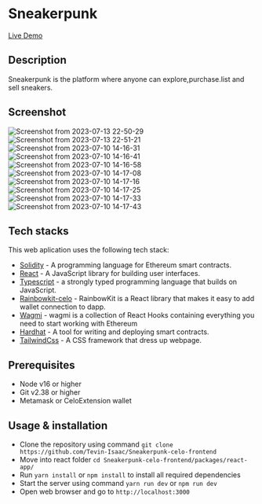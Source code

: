 <!-- TITLE -->
# Sneakerpunk

[Live Demo](https://sneakerpunk-celo-frontend-react-app.vercel.app/)

## Description
Sneakerpunk is the platform where anyone can explore,purchase.list and sell sneakers.

## Screenshot
![Screenshot from 2023-07-13 22-50-29](https://github.com/Tevin-Isaac/Sneakerpunk-celo-frontend/assets/81568615/cbc51a79-d99e-47ec-91f8-8078ee5789ed)
![Screenshot from 2023-07-13 22-51-21](https://github.com/Tevin-Isaac/Sneakerpunk-celo-frontend/assets/81568615/ef421e80-527c-4505-909c-8235b61f15ef)
![Screenshot from 2023-07-10 14-16-31](https://github.com/Tevin-Isaac/Sneakerpunk-celo-frontend/assets/81568615/7861dd75-0794-433e-bb1b-2824dcc898e8)
![Screenshot from 2023-07-10 14-16-41](https://github.com/Tevin-Isaac/Sneakerpunk-celo-frontend/assets/81568615/e0372a3f-7334-4bc2-9d82-c9d26f39ad91)
![Screenshot from 2023-07-10 14-16-58](https://github.com/Tevin-Isaac/Sneakerpunk-celo-frontend/assets/81568615/7bf536c6-e907-4933-b45d-d8073c090f8e)
![Screenshot from 2023-07-10 14-17-08](https://github.com/Tevin-Isaac/Sneakerpunk-celo-frontend/assets/81568615/f22b8bff-bb9e-488e-9dc7-c272c921e9d4)
![Screenshot from 2023-07-10 14-17-16](https://github.com/Tevin-Isaac/Sneakerpunk-celo-frontend/assets/81568615/3204fdd6-807a-431e-aa83-94f6de6ccd0a)
![Screenshot from 2023-07-10 14-17-25](https://github.com/Tevin-Isaac/Sneakerpunk-celo-frontend/assets/81568615/f850c174-4d0b-4e36-8314-bc8fa9891208)
![Screenshot from 2023-07-10 14-17-33](https://github.com/Tevin-Isaac/Sneakerpunk-celo-frontend/assets/81568615/94998ead-cc3c-432e-b2de-fc12bd1d672a)
![Screenshot from 2023-07-10 14-17-43](https://github.com/Tevin-Isaac/Sneakerpunk-celo-frontend/assets/81568615/2228242f-c8ca-4732-ab1c-fb6edb750634)






## Tech stacks
This web aplication uses the following tech stack:
- [Solidity](https://docs.soliditylang.org/) - A programming language for Ethereum smart contracts.
- [React](https://reactjs.org/) - A JavaScript library for building user interfaces.
- [Typescript](https://www.typescriptlang.org) - a strongly typed programming language that builds on JavaScript.
- [Rainbowkit-celo](https://docs.celo.org/developer/rainbowkit-celo) - RainbowKit is a React library that makes it easy to add wallet connection to dapp.
- [Wagmi](https://wagmi.sh) - wagmi is a collection of React Hooks containing everything you need to start working with Ethereum
- [Hardhat](https://hardhat.org/) - A tool for writing and deploying smart contracts.
- [TailwindCss](https://tailwindcss.com) - A CSS framework that dress up webpage.

## Prerequisites
- Node v16 or higher
- Git v2.38 or higher
- Metamask or CeloExtension wallet

## Usage & installation
- Clone the repository using command ```git clone https://github.com/Tevin-Isaac/Sneakerpunk-celo-frontend```
- Move into react folder ```cd Sneakerpunk-celo-frontend/packages/react-app/ ```
- Run ```yarn install``` or ```npm install``` to install all required dependencies
- Start the server using command ```yarn run dev``` or ```npm run dev```
- Open web browser and go to ```http://localhost:3000```
